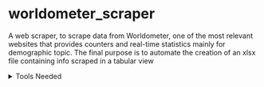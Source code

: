 # worldometer_scraper
A web scraper, to scrape data from Worldometer, one of the most relevant websites that provides counters and real-time statistics mainly for demographic topic. The final purpose is to automate the creation of an xlsx file containing info scraped in a tabular view

<details><summary>Tools Needed</summary>
<p>

- Computer where to host the python scripts and xlsx file.
  
- A Python 3 interpreter with Scrapy library installed
 
- Anaconda Navigator to make scrapy library performing on Windows 

</p>
</details>
